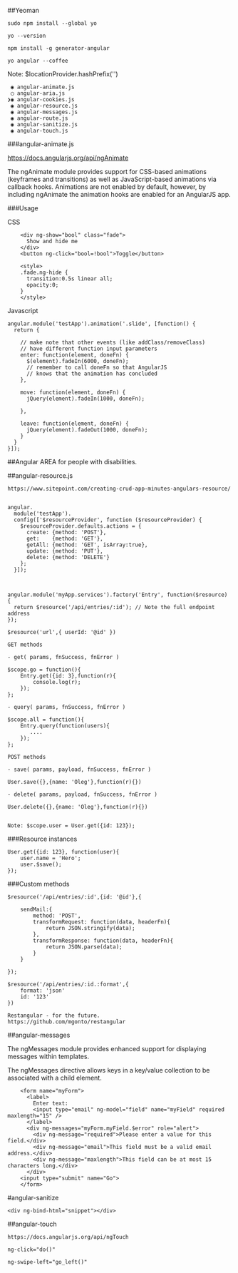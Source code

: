 ##Yeoman

    sudo npm install --global yo
    
    yo --version
    
    npm install -g generator-angular
    
    yo angular --coffee
    
    
Note: $locationProvider.hashPrefix('')


     ◉ angular-animate.js
     ◯ angular-aria.js
    ❯◉ angular-cookies.js
     ◉ angular-resource.js
     ◉ angular-messages.js
     ◉ angular-route.js
     ◉ angular-sanitize.js
     ◉ angular-touch.js

###angular-animate.js

https://docs.angularjs.org/api/ngAnimate

The ngAnimate module provides support for CSS-based animations (keyframes and transitions) as well as JavaScript-based animations via callback hooks. 
Animations are not enabled by default, however, by including ngAnimate the animation hooks are enabled for an AngularJS app.

    
###Usage

CSS

        <div ng-show="bool" class="fade">
          Show and hide me
        </div>
        <button ng-click="bool=!bool">Toggle</button>

        <style>
        .fade.ng-hide {
          transition:0.5s linear all;
          opacity:0;
        }
        </style>

Javascript

    angular.module('testApp').animation('.slide', [function() {
      return {
      
        // make note that other events (like addClass/removeClass)
        // have different function input parameters
        enter: function(element, doneFn) {
          $(element).fadeIn(6000, doneFn);
          // remember to call doneFn so that AngularJS
          // knows that the animation has concluded
        },

        move: function(element, doneFn) {
          jQuery(element).fadeIn(1000, doneFn);
          
        },

        leave: function(element, doneFn) {
          jQuery(element).fadeOut(1000, doneFn);
        }
      }
    }]);


##Angular AREA  for people with disabilities.


##angular-resource.js


    https://www.sitepoint.com/creating-crud-app-minutes-angulars-resource/

        
    angular.
      module('testApp').
      config(['$resourceProvider', function ($resourceProvider) {
        $resourceProvider.defaults.actions = {
          create: {method: 'POST'},
          get:    {method: 'GET'},
          getAll: {method: 'GET', isArray:true},
          update: {method: 'PUT'},
          delete: {method: 'DELETE'}
        };
      }]);

    
        
    angular.module('myApp.services').factory('Entry', function($resource) {
      return $resource('/api/entries/:id'); // Note the full endpoint address
    });        

    $resource('url',{ userId: '@id' })

    GET methods

    - get( params, fnSuccess, fnError )    
    
    $scope.go = function(){
        Entry.get({id: 3},function(r){
            console.log(r);
        });
    };    
    
    - query( params, fnSuccess, fnError )        

    $scope.all = function(){
        Entry.query(function(users){
           ....
        });
    }; 

    POST methods

    - save( params, payload, fnSuccess, fnError )

    User.save({},{name: 'Oleg'},function(r){})

    - delete( params, payload, fnSuccess, fnError )

    User.delete({},{name: 'Oleg'},function(r){})


    Note: $scope.user = User.get({id: 123});

###Resource instances
    
    User.get({id: 123}, function(user){
        user.name = 'Hero';
        user.$save();    
    });

###Custom methods

    $resource('/api/entries/:id',{id: '@id'},{

        sendMail:{
            method: 'POST',
            transformRequest: function(data, headerFn){
                return JSON.stringify(data);
            },
            transformResponse: function(data, headerFn){
                return JSON.parse(data);
            }
        }

    });

    $resource('/api/entries/:id.:format',{
        format: 'json'
        id: '123'
    })

    Restangular - for the future.
    https://github.com/mgonto/restangular



##angular-messages

The ngMessages module provides enhanced support for displaying messages within templates.

The ngMessages directive allows keys in a key/value collection to be associated with a child element.


        <form name="myForm">
          <label>
            Enter text:
            <input type="email" ng-model="field" name="myField" required maxlength="15" />
          </label>
          <div ng-messages="myForm.myField.$error" role="alert">
            <div ng-message="required">Please enter a value for this field.</div>
            <div ng-message="email">This field must be a valid email address.</div>
            <div ng-message="maxlength">This field can be at most 15 characters long.</div>
          </div> 
        <input type="submit" name="Go">
        </form>


#angular-sanitize

    <div ng-bind-html="snippet"></div>



##angular-touch

    https://docs.angularjs.org/api/ngTouch

    ng-click="do()"

    ng-swipe-left="go_left()"





